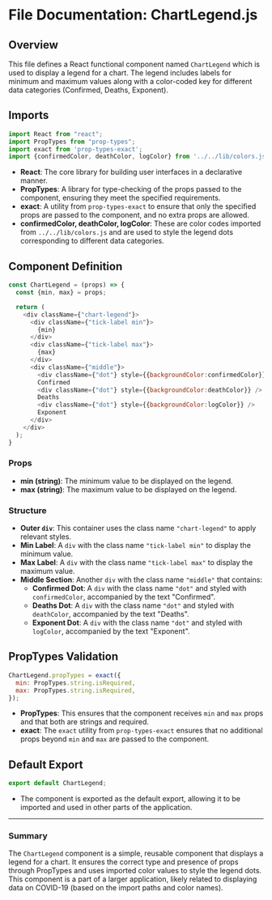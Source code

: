 # File Documentation: ChartLegend.js

## Overview
This file defines a React functional component named `ChartLegend` which is used to display a legend for a chart. The legend includes labels for minimum and maximum values along with a color-coded key for different data categories (Confirmed, Deaths, Exponent).

## Imports

```javascript
import React from "react";
import PropTypes from "prop-types";
import exact from 'prop-types-exact';
import {confirmedColor, deathColor, logColor} from '../../lib/colors.js';
```

- **React**: The core library for building user interfaces in a declarative manner.
- **PropTypes**: A library for type-checking of the props passed to the component, ensuring they meet the specified requirements.
- **exact**: A utility from `prop-types-exact` to ensure that only the specified props are passed to the component, and no extra props are allowed.
- **confirmedColor, deathColor, logColor**: These are color codes imported from `../../lib/colors.js` and are used to style the legend dots corresponding to different data categories.

## Component Definition

```javascript
const ChartLegend = (props) => {
  const {min, max} = props;

  return (
    <div className={"chart-legend"}>
      <div className={"tick-label min"}>
        {min}
      </div>
      <div className={"tick-label max"}>
        {max}
      </div>
      <div className={"middle"}>
        <div className={"dot"} style={{backgroundColor:confirmedColor}} />
        Confirmed
        <div className={"dot"} style={{backgroundColor:deathColor}} />
        Deaths
        <div className={"dot"} style={{backgroundColor:logColor}} />
        Exponent
      </div>
    </div>
  );
}
```
### Props
- **min (string)**: The minimum value to be displayed on the legend.
- **max (string)**: The maximum value to be displayed on the legend.

### Structure
- **Outer `div`**: This container uses the class name `"chart-legend"` to apply relevant styles.
- **Min Label**: A `div` with the class name `"tick-label min"` to display the minimum value.
- **Max Label**: A `div` with the class name `"tick-label max"` to display the maximum value.
- **Middle Section**: Another `div` with the class name `"middle"` that contains:
  - **Confirmed Dot**: A `div` with the class name `"dot"` and styled with `confirmedColor`, accompanied by the text "Confirmed".
  - **Deaths Dot**: A `div` with the class name `"dot"` and styled with `deathColor`, accompanied by the text "Deaths".
  - **Exponent Dot**: A `div` with the class name `"dot"` and styled with `logColor`, accompanied by the text "Exponent".

## PropTypes Validation

```javascript
ChartLegend.propTypes = exact({
  min: PropTypes.string.isRequired,
  max: PropTypes.string.isRequired,
});
```

- **PropTypes**: This ensures that the component receives `min` and `max` props and that both are strings and required.
- **exact**: The `exact` utility from `prop-types-exact` ensures that no additional props beyond `min` and `max` are passed to the component.

## Default Export

```javascript
export default ChartLegend;
```

- The component is exported as the default export, allowing it to be imported and used in other parts of the application.

---

### Summary
The `ChartLegend` component is a simple, reusable component that displays a legend for a chart. It ensures the correct type and presence of props through PropTypes and uses imported color values to style the legend dots. This component is a part of a larger application, likely related to displaying data on COVID-19 (based on the import paths and color names).